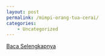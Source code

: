 ```yaml
---
layout: post
permalink: /mimpi-orang-tua-cerai/
categories:
    - Uncategorized
---
```


[Baca Selengkapnya](/09)